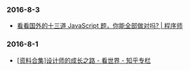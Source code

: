 ### 2016-8-3<br />
+ [看看国外的十三道 JavaScript 题，你能全部做对吗? | 程序师](http://www.techug.com/13-javascript-program)<br />

### 2016-8-1<br />
+ [[资料合集]设计师的成长之路 - 看世界 - 知乎专栏](https://zhuanlan.zhihu.com/p/21799782)<br />